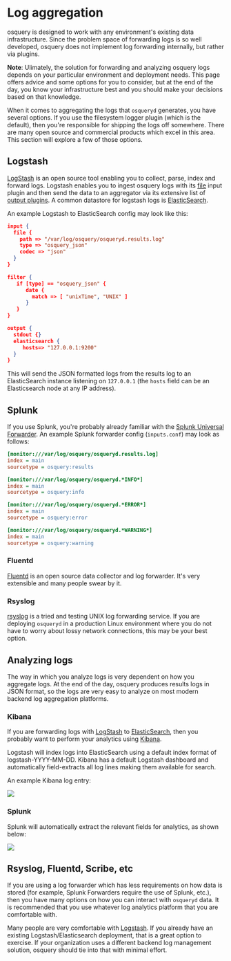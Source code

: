 # Log aggregation

osquery is designed to work with any environment's existing data infrastructure. Since the problem space of forwarding logs is so well developed, osquery does not implement log forwarding internally, but rather via plugins.

**Note**: Ulimately, the solution for forwarding and analyzing osquery logs depends on your particular environment and deployment needs. This page offers advice and some options for you to consider, but at the end of the day, you know your infrastructure best and you should make your decisions based on that knowledge.


When it comes to aggregating the logs that `osqueryd` generates, you have several options. If you use the filesystem logger plugin (which is the default), then you're responsible for shipping the logs off somewhere. There are many open source and commercial products which excel in this area. This section will explore a few of those options.

## Logstash

[LogStash](https://www.elastic.co/products/logstash) is an open source tool enabling you to collect, parse, index and forward logs. Logstash enables you to ingest osquery logs with its [file](https://www.elastic.co/guide/en/logstash/current/plugins-inputs-file.html) input plugin and then send the data to an aggregator via its extensive list of [output plugins](https://www.elastic.co/guide/en/logstash/current/output-plugins.html). A common datastore for logstash logs is [ElasticSearch](https://www.elastic.co/products/elasticsearch/).

An example Logstash to ElasticSearch config may look like this:

```JSON
input {
  file {
    path => "/var/log/osquery/osqueryd.results.log"
    type => "osquery_json"
    codec => "json"
  }
}

filter {
   if [type] == "osquery_json" {
      date {
        match => [ "unixTime", "UNIX" ]
      }
   }
}

output {
  stdout {}
  elasticsearch {
     hosts=> "127.0.0.1:9200"
  }
}
```

This will send the JSON formatted logs from the results log to an ElasticSearch instance listening on `127.0.0.1` (the `hosts` field can be an Elasticsearch node at any IP address).

## Splunk

If you use Splunk, you're probably already familiar with the [Splunk Universal Forwarder](https://docs.splunk.com/Splexicon:Universalforwarder). An example Splunk forwarder config (`inputs.conf`) may look as follows:

```ini
[monitor:///var/log/osquery/osqueryd.results.log]
index = main
sourcetype = osquery:results

[monitor:///var/log/osquery/osqueryd.*INFO*]
index = main
sourcetype = osquery:info

[monitor:///var/log/osquery/osqueryd.*ERROR*]
index = main
sourcetype = osquery:error

[monitor:///var/log/osquery/osqueryd.*WARNING*]
index = main
sourcetype = osquery:warning
```

### Fluentd

[Fluentd](https://www.fluentd.org) is an open source data collector and log forwarder. It's very extensible and many people swear by it.

### Rsyslog

[rsyslog](https://www.rsyslog.com) is a tried and testing UNIX log forwarding service. If you are deploying `osqueryd` in a production Linux environment where you do not have to worry about lossy network connections, this may be your best option.

## Analyzing logs

The way in which you analyze logs is very dependent on how you aggregate logs. At the end of the day, osquery produces results logs in JSON format, so the logs are very easy to analyze on most modern backend log aggregation platforms.

### Kibana

If you are forwarding logs with [LogStash](https://www.elastic.co/products/logstash/) to [ElasticSearch](https://www.elastic.co/products/elasticsearch/), then you probably want to perform your analytics using [Kibana](https://www.elastic.co/products/kibana/).

Logstash will index logs into ElasticSearch using a default index format of logstash-YYYY-MM-DD. Kibana has a default Logstash dashboard and automatically field-extracts all log lines making them available for search.

An example Kibana log entry:

![](https://i.imgur.com/thivGYc.png)

### Splunk

Splunk will automatically extract the relevant fields for analytics, as shown below:

![](https://i.imgur.com/tWCPx51.png)

## Rsyslog, Fluentd, Scribe, etc

If you are using a log forwarder which has less requirements on how data is stored (for example, Splunk Forwarders require the use of Splunk, etc.), then you have many options on how you can interact with `osqueryd` data. It is recommended that you use whatever log analytics platform that you are comfortable with.

Many people are very comfortable with [Logstash](https://www.elastic.co/products/logstash/). If you already have an existing Logstash/Elasticsearch deployment, that is a great option to exercise. If your organization uses a different backend log management solution, osquery should tie into that with minimal effort.
